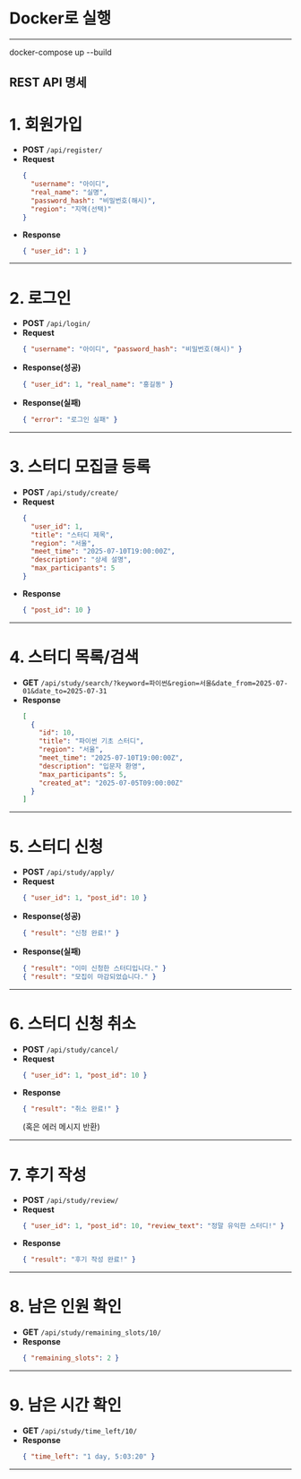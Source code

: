 # Docker로 실행
---

docker-compose up --build

**REST API 명세**
---

# 1. 회원가입
- **POST** `/api/register/`
- **Request**
    ```json
    {
      "username": "아이디",
      "real_name": "실명",
      "password_hash": "비밀번호(해시)",
      "region": "지역(선택)"
    }
    ```
- **Response**
    ```json
    { "user_id": 1 }
    ```

---

# 2. 로그인
- **POST** `/api/login/`
- **Request**
    ```json
    { "username": "아이디", "password_hash": "비밀번호(해시)" }
    ```
- **Response(성공)**
    ```json
    { "user_id": 1, "real_name": "홍길동" }
    ```
- **Response(실패)**
    ```json
    { "error": "로그인 실패" }
    ```

---

# 3. 스터디 모집글 등록
- **POST** `/api/study/create/`
- **Request**
    ```json
    {
      "user_id": 1,
      "title": "스터디 제목",
      "region": "서울",
      "meet_time": "2025-07-10T19:00:00Z",
      "description": "상세 설명",
      "max_participants": 5
    }
    ```
- **Response**
    ```json
    { "post_id": 10 }
    ```

---

# 4. 스터디 목록/검색
- **GET** `/api/study/search/?keyword=파이썬&region=서울&date_from=2025-07-01&date_to=2025-07-31`
- **Response**
    ```json
    [
      {
        "id": 10,
        "title": "파이썬 기초 스터디",
        "region": "서울",
        "meet_time": "2025-07-10T19:00:00Z",
        "description": "입문자 환영",
        "max_participants": 5,
        "created_at": "2025-07-05T09:00:00Z"
      }
    ]
    ```

---

# 5. 스터디 신청
- **POST** `/api/study/apply/`
- **Request**
    ```json
    { "user_id": 1, "post_id": 10 }
    ```
- **Response(성공)**
    ```json
    { "result": "신청 완료!" }
    ```
- **Response(실패)**
    ```json
    { "result": "이미 신청한 스터디입니다." }
    { "result": "모집이 마감되었습니다." }
    ```

---

# 6. 스터디 신청 취소
- **POST** `/api/study/cancel/`
- **Request**
    ```json
    { "user_id": 1, "post_id": 10 }
    ```
- **Response**
    ```json
    { "result": "취소 완료!" }
    ```
    (혹은 에러 메시지 반환)

---

# 7. 후기 작성
- **POST** `/api/study/review/`
- **Request**
    ```json
    { "user_id": 1, "post_id": 10, "review_text": "정말 유익한 스터디!" }
    ```
- **Response**
    ```json
    { "result": "후기 작성 완료!" }
    ```

---

# 8. 남은 인원 확인
- **GET** `/api/study/remaining_slots/10/`
- **Response**
    ```json
    { "remaining_slots": 2 }
    ```

---

# 9. 남은 시간 확인
- **GET** `/api/study/time_left/10/`
- **Response**
    ```json
    { "time_left": "1 day, 5:03:20" }
    ```

---
